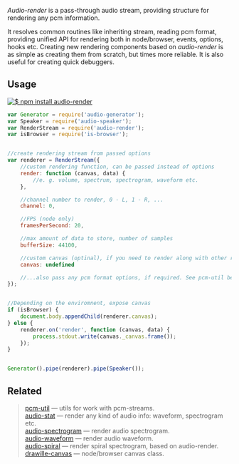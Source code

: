 _Audio-render_ is a pass-through audio stream, providing structure for rendering any pcm information.

It resolves common routines like inheriting stream, reading pcm format, providing unified API for rendering both in node/browser, events, options, hooks etc. Creating new rendering components based on _audio-render_ is as simple as creating them from scratch, but times more reliable. It is also useful for creating quick debuggers.


## Usage

[![$ npm install audio-render](http://nodei.co/npm/audio-render.png?mini=true)](http://npmjs.org/package/audio-render)


```js
var Generator = require('audio-generator');
var Speaker = require('audio-speaker');
var RenderStream = require('audio-render');
var isBrowser = require('is-browser');


//create rendering stream from passed options
var renderer = RenderStream({
	//custom rendering function, can be passed instead of options
	render: function (canvas, data) {
		//e. g. volume, spectrum, spectrogram, waveform etc.
	},

	//channel number to render, 0 - L, 1 - R, ...
	channel: 0,

	//FPS (node only)
	framesPerSecond: 20,

	//max amount of data to store, number of samples
	bufferSize: 44100,

	//custom canvas (optinal), if you need to render along with other renderer
	canvas: undefined

	//...also pass any pcm format options, if required. See pcm-util below.
});


//Depending on the enviromnent, expose canvas
if (isBrowser) {
	document.body.appendChild(renderer.canvas);
} else {
	renderer.on('render', function (canvas, data) {
		process.stdout.write(canvas._canvas.frame());
	});
}


Generator().pipe(renderer).pipe(Speaker());
```

## Related

> [pcm-util](https://npmjs.org/package/pcm-util) — utils for work with pcm-streams.<br/>
> [audio-stat](https://npmjs.org/package/audio-stat) — render any kind of audio info: waveform, spectrogram etc.<br/>
> [audio-spectrogram](https://npmjs.org/package/audio-spectrogram) — render audio spectrogram.<br/>
> [audio-waveform](https://npmjs.org/package/audio-waveform) — render audio waveform.<br/>
> [audio-spiral](https://npmjs.org/package/audio-spiral) — render spiral spectrogram, based on audio-render.<br/>
> [drawille-canvas](https://github.com/madbence/node-drawille-canvas) — node/browser canvas class.<br/>